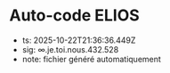 # Auto-code ELIOS
- ts: 2025-10-22T21:36:36.449Z
- sig: ∞.je.toi.nous.432.528
- note: fichier généré automatiquement